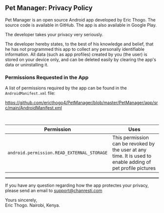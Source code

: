 ## Pet Manager: Privacy Policy


Pet Manager is an open source Android app developed by Eric Thogo. The source code is available in GitHub. The app is also available in Google Play.

The developer takes your privacy very seriously.

The developer hereby states, to the best of his knowledge and belief, that he has not programmed this app to collect any personally identifiable information. All data (such as app profiles) created by you (the user) is stored on your device only, and can be deleted easily by clearing the app's data or uninstalling it.

### Permissions Requested in the App

A list of permissions required by the app can be found in the `AndroidManifest.xml` file:

https://github.com/ericthogo4/PetManager/blob/master/PetManager/app/src/main/AndroidManifest.xml

<br/>

| Permission | Uses |
| :---: | --- | 
| `android.permission.READ_EXTERNAL_STORAGE` | This permission can be revoked by the user at any time. It is used to enable adding of pet profile pictures |

 <hr style="border:1px solid gray">

If you have any question regarding how the app protectes your privacy, please send an email to support@chanresti.com

Yours sincerely,  
Eric Thogo. 
Nairobi, Kenya.
